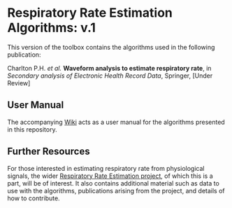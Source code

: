 # Respiratory Rate Estimation Algorithms: v.1

This version of the toolbox contains the algorithms used in the following publication:

Charlton P.H. *et al.* **Waveform analysis to estimate respiratory rate**, in *Secondary analysis of Electronic Health Record Data*, Springer, [Under Review]


## User Manual

The accompanying [Wiki](https://github.com/peterhcharlton/RRest/wiki) acts as a user manual for the algorithms presented in this repository.

## Further Resources

For those interested in estimating respiratory rate from physiological signals, the wider [Respiratory Rate Estimation project](http://peterhcharlton.github.io/RRest/), of which this is a part, will be of interest. It also contains additional material such as data to use with the algorithms, publications arising from the project, and details of how to contribute.
